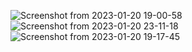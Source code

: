 
![Screenshot from 2023-01-20 19-00-58](https://user-images.githubusercontent.com/91268003/213796115-c865ce25-8159-4270-8820-c0abd8971386.png)
![Screenshot from 2023-01-20 23-11-18](https://user-images.githubusercontent.com/91268003/213796896-165f344a-6c19-44d6-95ea-73f363eefd43.png)
![Screenshot from 2023-01-20 19-17-45](https://user-images.githubusercontent.com/91268003/213796141-86cf199b-fb2f-4f80-9ab3-edc3d3bec99b.png)
